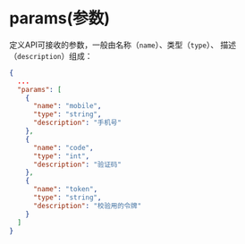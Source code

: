 # params\(参数\)

定义API可接收的参数，一般由名称（`name`）、类型（`type`）、 描述（`description`）组成：

```json
{
  ...
  "params": [
	{
	  "name": "mobile",
	  "type": "string",
	  "description": "手机号"
	},
	{
	  "name": "code",
	  "type": "int",
	  "description": "验证码"
	},
	{
	  "name": "token",
	  "type": "string",
	  "description": "校验用的令牌"
	}
  ]
}
```



